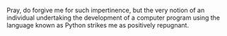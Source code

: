 Pray, do forgive me for such impertinence, but the very notion of an individual undertaking the development of a computer program using the language known as Python strikes me as positively repugnant.






